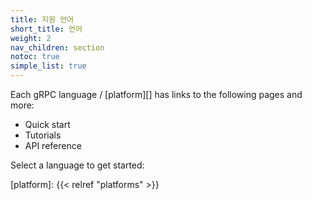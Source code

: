 ```yaml
---
title: 지원 언어
short_title: 언어
weight: 2
nav_children: section
notoc: true
simple_list: true
---
```


Each gRPC language / [platform][] has links to the following pages and more:

- Quick start
- Tutorials
- API reference

Select a language to get started:

[platform]: {{< relref "platforms" >}}
